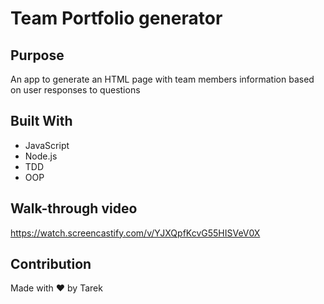 # Team Portfolio generator

## Purpose
An app to generate an HTML page with team members information based on user responses to questions 

## Built With
* JavaScript
* Node.js
* TDD
* OOP

## Walk-through video
https://watch.screencastify.com/v/YJXQpfKcvG55HISVeV0X

## Contribution
Made with ❤️ by Tarek
